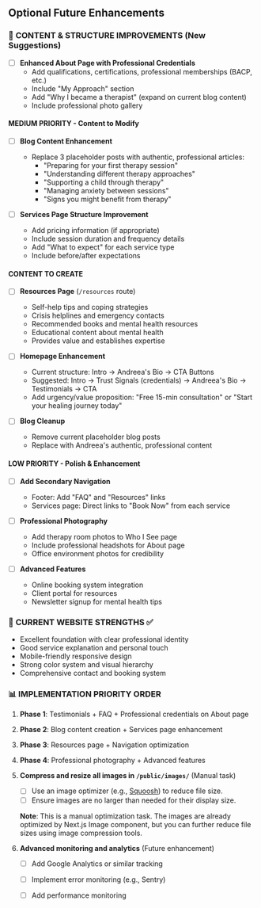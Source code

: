 

## Optional Future Enhancements

### 🎯 **CONTENT & STRUCTURE IMPROVEMENTS** (New Suggestions)


- [ ] **Enhanced About Page with Professional Credentials**
  - Add qualifications, certifications, professional memberships (BACP, etc.)
  - Include "My Approach" section
  - Add "Why I became a therapist" (expand on current blog content)
  - Include professional photo gallery

#### **MEDIUM PRIORITY - Content to Modify**
- [ ] **Blog Content Enhancement**
  - Replace 3 placeholder posts with authentic, professional articles:
    - "Preparing for your first therapy session"
    - "Understanding different therapy approaches" 
    - "Supporting a child through therapy"
    - "Managing anxiety between sessions"
    - "Signs you might benefit from therapy"

- [ ] **Services Page Structure Improvement**
  - Add pricing information (if appropriate)
  - Include session duration and frequency details
  - Add "What to expect" for each service type
  - Include before/after expectations



#### **CONTENT TO CREATE**
- [ ] **Resources Page** (`/resources` route)
  - Self-help tips and coping strategies
  - Crisis helplines and emergency contacts
  - Recommended books and mental health resources
  - Educational content about mental health
  - Provides value and establishes expertise

- [ ] **Homepage Enhancement**
  - Current structure: Intro → Andreea's Bio → CTA Buttons
  - Suggested: Intro → Trust Signals (credentials) → Andreea's Bio → Testimonials → CTA
  - Add urgency/value proposition: "Free 15-min consultation" or "Start your healing journey today"


- [ ] **Blog Cleanup**
  - Remove current placeholder blog posts
  - Replace with Andreea's authentic, professional content

#### **LOW PRIORITY - Polish & Enhancement**
- [ ] **Add Secondary Navigation**
  - Footer: Add "FAQ" and "Resources" links
  - Services page: Direct links to "Book Now" from each service

- [ ] **Professional Photography**
  - Add therapy room photos to Who I See page
  - Include professional headshots for About page
  - Office environment photos for credibility

- [ ] **Advanced Features**
  - Online booking system integration
  - Client portal for resources
  - Newsletter signup for mental health tips

### 🎨 **CURRENT WEBSITE STRENGTHS** ✅
- Excellent foundation with clear professional identity
- Good service explanation and personal touch
- Mobile-friendly responsive design
- Strong color system and visual hierarchy
- Comprehensive contact and booking system

### 📊 **IMPLEMENTATION PRIORITY ORDER**
1. **Phase 1**: Testimonials + FAQ + Professional credentials on About page
2. **Phase 2**: Blog content creation + Services page enhancement  
3. **Phase 3**: Resources page + Navigation optimization
4. **Phase 4**: Professional photography + Advanced features

3. **Compress and resize all images in `/public/images/`** (Manual task)
   - [ ] Use an image optimizer (e.g., [Squoosh](https://squoosh.app/)) to reduce file size.
   - [ ] Ensure images are no larger than needed for their display size.
   
   **Note**: This is a manual optimization task. The images are already optimized by Next.js Image component, but you can further reduce file sizes using image compression tools.

4. **Advanced monitoring and analytics** (Future enhancement)
   - [ ] Add Google Analytics or similar tracking
   - [ ] Implement error monitoring (e.g., Sentry)
   - [ ] Add performance monitoring




